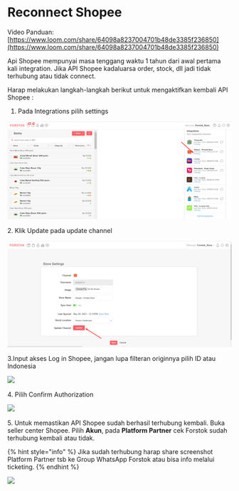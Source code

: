 # Reconnect Shopee

Video Panduan: [https://www.loom.com/share/64098a8237004701b48de3385f236850](https://www.loom.com/share/64098a8237004701b48de3385f236850)

Api Shopee mempunyai masa tenggang waktu 1 tahun dari awal pertama kali integration. Jika API Shopee kadaluarsa order, stock, dll jadi tidak terhubung atau tidak connect.&#x20;

Harap melakukan langkah-langkah berikut untuk mengaktifkan kembali API Shopee :

1. Pada Integrations pilih settings

![](<../../.gitbook/assets/image (362).png>)

2\. Klik Update pada update channel

![](<../../.gitbook/assets/image (363).png>)

3.Input akses Log in Shopee, jangan lupa filteran originnya pilih ID atau Indonesia

![](https://s3.amazonaws.com/cdn.freshdesk.com/data/helpdesk/attachments/production/48059666139/original/hU2Lz1L-AyXqbSlCVUGPlMWolCLKGhY9DQ.png?1600415480)

4\. Pilih Confirm Authorization

![](https://s3.amazonaws.com/cdn.freshdesk.com/data/helpdesk/attachments/production/48059666730/original/DgiA8ZuDVVAlyc5-arKDfvaEaHvwn0AFTQ.png?1600415691)

5\. Untuk memastikan API Shopee sudah berhasil terhubung kembali. Buka seller center Shopee. Pilih **Akun**, pada **Platform Partner** cek Forstok sudah terhubung kembali atau tidak.&#x20;

{% hint style="info" %}
Jika sudah terhubung harap share screenshot Platform Partner tsb ke Group WhatsApp Forstok atau bisa info melalui ticketing.
{% endhint %}

![](https://s3.amazonaws.com/cdn.freshdesk.com/data/helpdesk/attachments/production/48059669261/original/k8QysdlSb5SQdfdo4YrlTjKqxmdt\_qOKUQ.png?1600416425)

